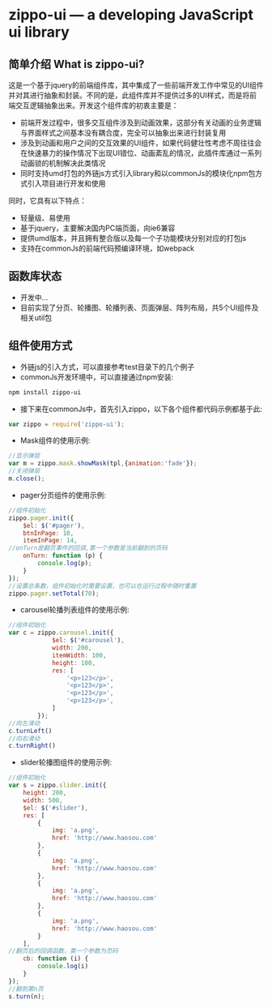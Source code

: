 zippo-ui — a developing JavaScript ui library
==================================================


简单介绍 What is zippo-ui?
----------------------------------------------
这是一个基于jquery的前端组件库，其中集成了一些前端开发工作中常见的UI组件并对其进行抽象和封装。不同的是，此组件库并不提供过多的UI样式，而是将前端交互逻辑抽象出来。开发这个组件库的初衷主要是：
- 前端开发过程中，很多交互组件涉及到动画效果，这部分有关动画的业务逻辑与界面样式之间基本没有耦合度，完全可以抽象出来进行封装复用
- 涉及到动画和用户之间的交互效果的UI组件，如果代码健壮性考虑不周往往会在快速暴力的操作情况下出现UI错位、动画紊乱的情况，此插件库通过一系列动画锁的机制解决此类情况
- 同时支持umd打包的外链js方式引入library和以commonJs的模块化npm包方式引入项目进行开发和使用

同时，它具有以下特点：
- 轻量级、易使用
- 基于jquery，主要解决国内PC端页面，向ie6兼容
- 提供umd版本，并且拥有整合版以及每一个子功能模块分别对应的打包js
- 支持在commonJs的前端代码预编译环境，如webpack

函数库状态
----------------------------------------------
- 开发中...
- 目前实现了分页、轮播图、轮播列表、页面弹层、阵列布局，共5个UI组件及相关util包

组件使用方式
----------------------------------------------
- 外链js的引入方式，可以直接参考test目录下的几个例子
- commonJs开发环境中，可以直接通过npm安装:
```bash
npm install zippo-ui
```
- 接下来在commonJs中，首先引入zippo，以下各个组件都代码示例都基于此:
```js
var zippo = require('zippo-ui');
```
- Mask组件的使用示例:
```js
//显示弹层
var m = zippo.mask.showMask(tpl,{animation:'fade'});
//关闭弹层
m.close();
```
- pager分页组件的使用示例:
```js
//组件初始化
zippo.pager.init({
    $el: $('#pager'),
    btnInPage: 10,
    itemInPage: 14,
//onTurn是翻页事件的回调,第一个参数是当前翻到的页码
    onTurn: function (p) {
        console.log(p);
    }
});
//设置总条数，组件初始化时需要设置，也可以在运行过程中随时重置
zippo.pager.setTotal(70);
```
- carousel轮播列表组件的使用示例:
```js
//组件初始化
var c = zippo.carousel.init({
            $el: $('#carousel'),
            width: 200,
            itemWidth: 100,
            height: 100,
            res: [
                '<p>123</p>',
                '<p>123</p>',
                '<p>123</p>',
                '<p>123</p>',
            ]
        });
//向左滑动
c.turnLeft()
//向右滑动
c.turnRight()
```

- slider轮播图组件的使用示例:
```js
//组件初始化
var s = zippo.slider.init({
    height: 200,
    width: 500,
    $el: $('#slider'),
    res: [
        {
            img: 'a.png',
            href: 'http://www.haosou.com'
        },
        {
            img: 'a.png',
            href: 'http://www.haosou.com'
        },
        {
            img: 'a.png',
            href: 'http://www.haosou.com'
        },
        {
            img: 'a.png',
            href: 'http://www.haosou.com'
        }
    ],
//翻页后的回调函数，第一个参数为页码
    cb: function (i) {
        console.log(i)
    }
});
//翻到第n页
s.turn(n);
```
